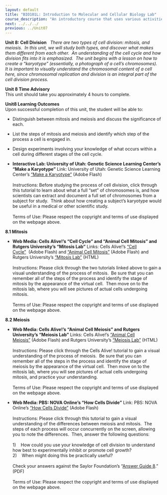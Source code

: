 ```yaml
---
layout: default
title: "BIO101L: Introduction to Molecular and Cellular Biology Lab"
course_description: "An introductory course that uses various activities and exercises to provide the basic principles and methods of biology. Lab topics include: the scientific method, DNA structure, transcription and translation, PCR and microarrays, prokaryotic and eukaryotic cells, photosynthesis, glycolysis and cellular respiration, genetics, and cell division."
next: ../../../
previous: ../Unit07
---
```

**Unit 8: Cell Division** <span id="8"></span> 
*There are two types of cell division: mitosis, and meiosis.  In this
unit, we will study both types, and discover what makes them different
from each other.  An understanding of the cell cycle and how division
fits into it is emphasized.  The unit begins with a lesson on how to
create a “karyotype” (essentially, a photograph of a cell’s
chromosomes).  It is important to visually understand the chromosomal
content of a cell here, since chromosomal replication and division is an
integral part of the cell division process.*

**Unit 8 Time Advisory**  
This unit should take you approximately 4 hours to complete.

**Unit8 Learning Outcomes**  
Upon successful completion of this unit, the student will be able to:  
-   Distinguish between mitosis and meiosis and discuss the significance
    of each.
-   List the steps of mitosis and meiosis and identify which step of the
    process a cell is engaged in.
-   Design experiments involving your knowledge of what occurs within a
    cell during different stages of the cell cycle.

-   **Interactive Lab: University of Utah: Genetic Science Learning
    Center’s “Make a Karyotype”**
    Link: University of Utah: Genetic Science Learning Center’s [“Make a
    Karyotype”](http://learn.genetics.utah.edu/content/begin/traits/karyotype/) (Adobe
    Flash)  
        
     Instructions: Before studying the process of cell division, click
    through this tutorial to learn about what a full “set” of
    chromosomes is, and how scientists can extract and document a full
    set of chromosomes from a subject for study.  Think about how
    creating a subject’s karyotype would be useful in a medical or other
    scientific study.  
        
     Terms of Use: Please respect the copyright and terms of use
    displayed on the webpage above.

**8.1 Mitosis** <span id="8.1"></span> 
-   **Web Media: Cells Alive!’s “Cell Cycle” and “Animal Cell Mitosis”
    and Rutgers University’s “Mitosis Lab”**
    Links: Cells Alive!’s [“Cell
    Cycle”](http://www.cellsalive.com/cell_cycle.htm)  (Adobe Flash) and
    [“Animal Cell
    Mitosis”](http://www.cellsalive.com/mitosis.htm) (Adobe Flash) and
    Rutgers University’s [“Mitosis
    Lab”](http://bio.rutgers.edu/~gb101/lab2_mitosis/index2.html)
    (HTML)  
        
     Instructions: Please click through the two tutorials linked above
    to gain a visual understanding of the process of mitosis.  Be sure
    that you can remember all of the steps of the process and identify
    the stage of mitosis by the appearance of the virtual cell.  Then
    move on to the mitosis lab, where you will see pictures of actual
    cells undergoing mitosis.  
        
     Terms of Use: Please respect the copyright and terms of use
    displayed on the webpage above.

**8.2 Meiosis** <span id="8.2"></span> 
-   **Web Media: Cells Alive!’s “Animal Cell Meiosis” and Rutgers
    University’s “Meiosis Lab”**
    Links: Cells Alive!’s [“Animal Cell
    Meiosis”](http://www.cellsalive.com/meiosis.htm) (Adobe Flash) and
    Rutgers University’s [“Meiosis
    Lab”](http://bio.rutgers.edu/~gb101/lab10_meiosis/meiosis_web/index10.html)
    (HTML)  
        
     Instructions: Please click through the Cells Alive! tutorial to
    gain a visual understanding of the process of meiosis.  Be sure that
    you can remember all of the steps in the process and identify the
    stage of meiosis by the appearance of the virtual cell.  Then move
    on to the mitosis lab, where you will see pictures of actual cells
    undergoing mitosis, and practice your understanding.  
        
     Terms of Use: Please respect the copyright and terms of use
    displayed on the webpage above.

-   **Web Media: PBS: NOVA Online’s “How Cells Divide”**
    Link: PBS: NOVA Online’s [“How Cells
    Divide”](http://www.pbs.org/wgbh/nova/baby/divi_flash.html) (Adobe
    Flash)  
        
     Instructions: Please click through this tutorial to gain a visual
    understanding of the differences between meiosis and mitosis.  The
    steps of each process will occur concurrently on the screen,
    allowing you to note the differences.  Then, answer the following
    questions:  
        
     1)    How could you use your knowledge of cell division to
    understand how best to experimentally inhibit or promote cell
    growth?  
     2)    When might doing this be practically useful?  
        
     Check your answers against the Saylor Foundation’s “[Answer Guide
    8](http://www.saylor.org/site/wp-content/uploads/2011/05/BIO101LAB-AG8-FINAL.pdf).”
    (PDF)  
        
     Terms of Use: Please respect the copyright and terms of use
    displayed on the webpage above.


